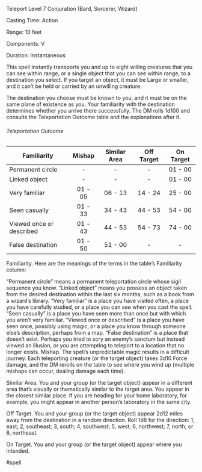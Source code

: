 Teleport
Level 7 Conjuration (Bard, Sorcerer, Wizard)

Casting Time: Action

Range: 10 feet

Components: V

Duration: Instantaneous

This spell instantly transports you and up to eight willing creatures that you can see within range, or a single object that you can see within range, to a destination you select. If you target an object, it must be Large or smaller, and it can’t be held or carried by an unwilling creature.

The destination you choose must be known to you, and it must be on the same plane of existence as you. Your familiarity with the destination determines whether you arrive there successfully. The DM rolls 1d100 and consults the Teleportation Outcome table and the explanations after it.
###### Teleportation Outcome
| Familiarity              | Mishap  | Similar Area | Off Target | On Target |
| ------------------------ | :-----: | :----------: | :--------: | :-------: |
| Permanent circle         |    -    |      -       |     -      |  01 - 00  |
| Linked object            |    -    |      -       |     -      |  01 - 00  |
| Very familiar            | 01 - 05 |   06 - 13    |  14 - 24   |  25 - 00  |
| Seen casually            | 01 - 33 |   34 - 43    |  44 - 53   |  54 - 00  |
| Viewed once or described | 01 - 43 |   44 - 53    |  54 - 73   |  74 - 00  |
| False destination        | 01 - 50 |   51 - 00    |     -      |     -     |
Familiarity. Here are the meanings of the terms in the table’s Familiarity column:

“Permanent circle” means a permanent teleportation circle whose sigil sequence you know.
“Linked object” means you possess an object taken from the desired destination within the last six months, such as a book from a wizard’s library.
“Very familiar” is a place you have visited often, a place you have carefully studied, or a place you can see when you cast the spell.
“Seen casually” is a place you have seen more than once but with which you aren’t very familiar.
“Viewed once or described” is a place you have seen once, possibly using magic, or a place you know through someone else’s description, perhaps from a map.
“False destination” is a place that doesn’t exist. Perhaps you tried to scry an enemy’s sanctum but instead viewed an illusion, or you are attempting to teleport to a location that no longer exists.
Mishap. The spell’s unpredictable magic results in a difficult journey. Each teleporting creature (or the target object) takes 3d10 Force damage, and the DM rerolls on the table to see where you wind up (multiple mishaps can occur, dealing damage each time).

Similar Area. You and your group (or the target object) appear in a different area that’s visually or thematically similar to the target area. You appear in the closest similar place. If you are heading for your home laboratory, for example, you might appear in another person’s laboratory in the same city.

Off Target. You and your group (or the target object) appear 2d12 miles away from the destination in a random direction. Roll 1d8 for the direction: 1, east; 2, southeast; 3, south; 4, southwest; 5, west; 6, northwest; 7, north; or 8, northeast.

On Target. You and your group (or the target object) appear where you intended.

#spell